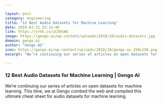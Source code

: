```yaml
---

layout: post
category: engineering
title: "12 Best Audio Datasets for Machine Learning"
date: 2019-03-21 23:14:48
link: https://vrhk.co/2CSHiWQ
image: https://gengo.ai/wp-content/uploads/2018/10/audio-datasets.jpg
domain: gengo.ai
author: "Gengo AI"
icon: https://gengo.ai/wp-content/uploads/2018/10/gengo-ai-150x150.png
excerpt: "We’re continuing our series of articles on open datasets for machine learning. This time, we at Gengo combed the web and compiled this ultimate cheat sheet for audio datasets for machine learning."

---
```


### 12 Best Audio Datasets for Machine Learning | Gengo AI

We’re continuing our series of articles on open datasets for machine learning. This time, we at Gengo combed the web and compiled this ultimate cheat sheet for audio datasets for machine learning.